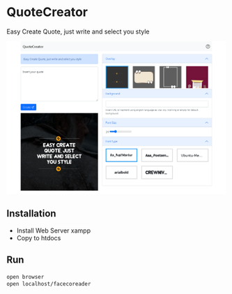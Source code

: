 # QuoteCreator
Easy Create Quote, just write and select you style

![Riedayme](https://github.com/riedayme/QuoteCreator/blob/main/preview.png?raw=true)

## Installation
- Install Web Server xampp
- Copy to htdocs

## Run
```html
open browser
open localhost/facecoreader
```